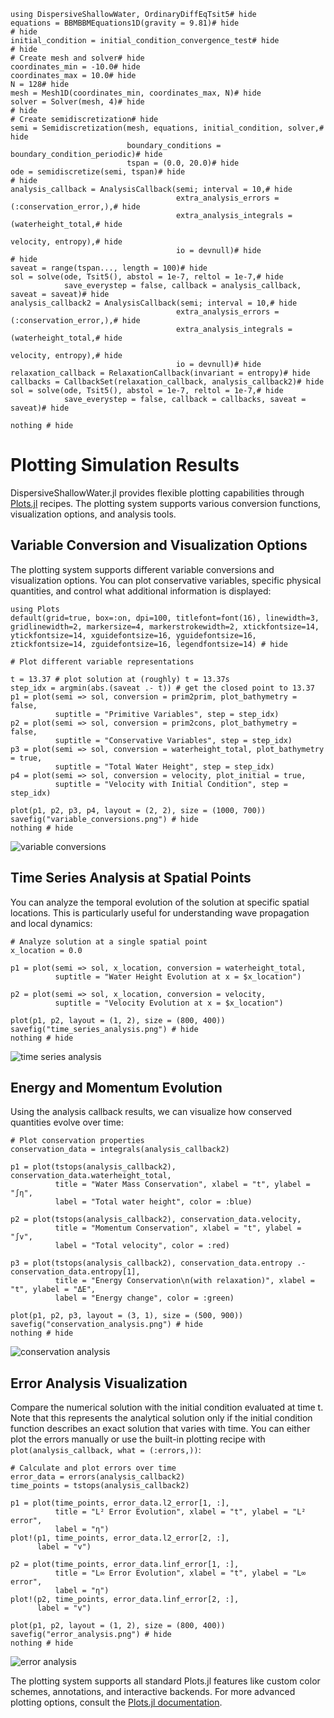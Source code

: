 ```@example plotting
using DispersiveShallowWater, OrdinaryDiffEqTsit5# hide
equations = BBMBBMEquations1D(gravity = 9.81)# hide
# hide
initial_condition = initial_condition_convergence_test# hide
# hide
# Create mesh and solver# hide
coordinates_min = -10.0# hide
coordinates_max = 10.0# hide
N = 128# hide
mesh = Mesh1D(coordinates_min, coordinates_max, N)# hide
solver = Solver(mesh, 4)# hide
# hide
# Create semidiscretization# hide
semi = Semidiscretization(mesh, equations, initial_condition, solver,# hide
                          boundary_conditions = boundary_condition_periodic)# hide
                          tspan = (0.0, 20.0)# hide
ode = semidiscretize(semi, tspan)# hide
# hide
analysis_callback = AnalysisCallback(semi; interval = 10,# hide
                                     extra_analysis_errors = (:conservation_error,),# hide
                                     extra_analysis_integrals = (waterheight_total,# hide
                                                                 velocity, entropy),# hide
                                     io = devnull)# hide
# hide
saveat = range(tspan..., length = 100)# hide
sol = solve(ode, Tsit5(), abstol = 1e-7, reltol = 1e-7,# hide
            save_everystep = false, callback = analysis_callback, saveat = saveat)# hide
analysis_callback2 = AnalysisCallback(semi; interval = 10,# hide
                                     extra_analysis_errors = (:conservation_error,),# hide
                                     extra_analysis_integrals = (waterheight_total,# hide
                                                                 velocity, entropy),# hide
                                     io = devnull)# hide
relaxation_callback = RelaxationCallback(invariant = entropy)# hide
callbacks = CallbackSet(relaxation_callback, analysis_callback2)# hide
sol = solve(ode, Tsit5(), abstol = 1e-7, reltol = 1e-7,# hide
            save_everystep = false, callback = callbacks, saveat = saveat)# hide

nothing # hide
```

# Plotting Simulation Results

DispersiveShallowWater.jl provides flexible plotting capabilities through [Plots.jl](https://github.com/JuliaPlots/Plots.jl) recipes. The plotting system supports various conversion functions, visualization options, and analysis tools.

## Variable Conversion and Visualization Options

The plotting system supports different variable conversions and visualization options. You can plot conservative variables, specific physical quantities, and control what additional information is displayed:

```@example plotting
using Plots
default(grid=true, box=:on, dpi=100, titlefont=font(16), linewidth=3, gridlinewidth=2, markersize=4, markerstrokewidth=2, xtickfontsize=14, ytickfontsize=14, xguidefontsize=16, yguidefontsize=16, ztickfontsize=14, zguidefontsize=16, legendfontsize=14) # hide

# Plot different variable representations

t = 13.37 # plot solution at (roughly) t = 13.37s
step_idx = argmin(abs.(saveat .- t)) # get the closed point to 13.37
p1 = plot(semi => sol, conversion = prim2prim, plot_bathymetry = false, 
          suptitle = "Primitive Variables", step = step_idx)
p2 = plot(semi => sol, conversion = prim2cons, plot_bathymetry = false,
          suptitle = "Conservative Variables", step = step_idx)
p3 = plot(semi => sol, conversion = waterheight_total, plot_bathymetry = true,
          suptitle = "Total Water Height", step = step_idx)
p4 = plot(semi => sol, conversion = velocity, plot_initial = true,
          suptitle = "Velocity with Initial Condition", step = step_idx)

plot(p1, p2, p3, p4, layout = (2, 2), size = (1000, 700))
savefig("variable_conversions.png") # hide
nothing # hide
```

![variable conversions](variable_conversions.png)

## Time Series Analysis at Spatial Points

You can analyze the temporal evolution of the solution at specific spatial locations. This is particularly useful for understanding wave propagation and local dynamics:

```@example plotting
# Analyze solution at a single spatial point
x_location = 0.0

p1 = plot(semi => sol, x_location, conversion = waterheight_total,
          suptitle = "Water Height Evolution at x = $x_location")

p2 = plot(semi => sol, x_location, conversion = velocity,
          suptitle = "Velocity Evolution at x = $x_location")

plot(p1, p2, layout = (1, 2), size = (800, 400))
savefig("time_series_analysis.png") # hide
nothing # hide
```

![time series analysis](time_series_analysis.png)

## Energy and Momentum Evolution

Using the analysis callback results, we can visualize how conserved quantities evolve over time:

```@example plotting
# Plot conservation properties
conservation_data = integrals(analysis_callback2)

p1 = plot(tstops(analysis_callback2), conservation_data.waterheight_total,
          title = "Water Mass Conservation", xlabel = "t", ylabel = "∫η",
          label = "Total water height", color = :blue)

p2 = plot(tstops(analysis_callback2), conservation_data.velocity,
          title = "Momentum Conservation", xlabel = "t", ylabel = "∫v", 
          label = "Total velocity", color = :red)

p3 = plot(tstops(analysis_callback2), conservation_data.entropy .- conservation_data.entropy[1],
          title = "Energy Conservation\n(with relaxation)", xlabel = "t", ylabel = "ΔE",
          label = "Energy change", color = :green)

plot(p1, p2, p3, layout = (3, 1), size = (500, 900))
savefig("conservation_analysis.png") # hide
nothing # hide
```

![conservation analysis](conservation_analysis.png)

## Error Analysis Visualization

Compare the numerical solution with the initial condition evaluated at time t. Note that this represents the analytical solution only if the initial condition function describes an exact solution that varies with time. You can either plot the errors manually or use the built-in plotting recipe with `plot(analysis_callback, what = (:errors,))`:

```@example plotting
# Calculate and plot errors over time
error_data = errors(analysis_callback2)
time_points = tstops(analysis_callback2)

p1 = plot(time_points, error_data.l2_error[1, :], 
          title = "L² Error Evolution", xlabel = "t", ylabel = "L² error", 
          label = "η")
plot!(p1, time_points, error_data.l2_error[2, :], 
      label = "v")

p2 = plot(time_points, error_data.linf_error[1, :], 
          title = "L∞ Error Evolution", xlabel = "t", ylabel = "L∞ error",
          label = "η")
plot!(p2, time_points, error_data.linf_error[2, :], 
      label = "v")

plot(p1, p2, layout = (1, 2), size = (800, 400))
savefig("error_analysis.png") # hide
nothing # hide
```

![error analysis](error_analysis.png)

The plotting system supports all standard Plots.jl features like custom color schemes, annotations, and interactive backends. For more advanced plotting options, consult the [Plots.jl documentation](https://docs.juliaplots.org/).